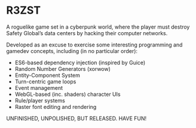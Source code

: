 # R3ZST

A roguelike game set in a cyberpunk world, where the player must destroy Safety Global’s data centers by hacking their computer networks.

Developed as an excuse to exercise some interesting programming and gamedev concepts, including (in no particular order):

- ES6-based dependency injection (inspired by Guice)
- Random Number Generators (xorwow)
- Entity-Component System
- Turn-centric game loops
- Event management
- WebGL-based (inc. shaders) character UIs
- Rule/player systems
- Raster font editing and rendering

UNFINISHED, UNPOLISHED, BUT RELEASED. HAVE FUN!
